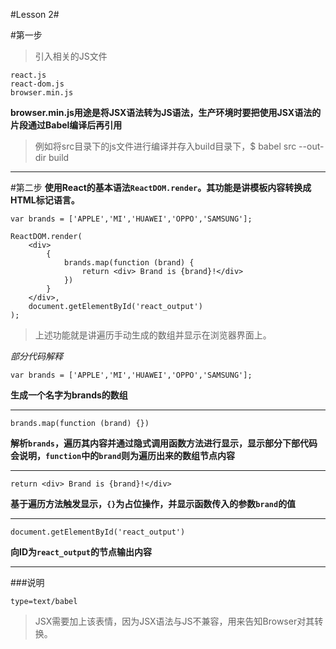 #Lesson 2#

#第一步
>引入相关的JS文件

```
react.js
react-dom.js  
browser.min.js
```

**browser.min.js用途是将JSX语法转为JS语法，生产环境时要把使用JSX语法的片段通过Babel编译后再引用**

>例如将src目录下的js文件进行编译并存入build目录下，$ babel src --out-dir build

***

#第二步
**使用React的基本语法`ReactDOM.render`。其功能是讲模板内容转换成HTML标记语言。**

```
var brands = ['APPLE','MI','HUAWEI','OPPO','SAMSUNG'];

ReactDOM.render(
	<div>
		{
			brands.map(function (brand) {
				return <div> Brand is {brand}!</div>
            })
        }
    </div>,
    document.getElementById('react_output')
);
```
>上述功能就是讲遍历手动生成的数组并显示在浏览器界面上。

*部分代码解释*

`var brands = ['APPLE','MI','HUAWEI','OPPO','SAMSUNG'];`

**生成一个名字为brands的数组**

***


`brands.map(function (brand) {})`

**解析`brands`，遍历其内容并通过隐式调用函数方法进行显示，显示部分下部代码会说明，`function`中的`brand`则为遍历出来的数组节点内容**

***

`return <div> Brand is {brand}!</div>`

**基于遍历方法触发显示，`{}`为占位操作，并显示函数传入的参数`brand`的值**

***


`document.getElementById('react_output')`

**向ID为`react_output`的节点输出内容**

***


###说明

`
type=text/babel
`

>JSX需要加上该表情，因为JSX语法与JS不兼容，用来告知Browser对其转换。